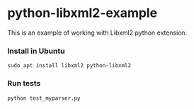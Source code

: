 # python-libxml2-example

This is an example of working with Libxml2 python extension.

### Install in Ubuntu
```
sudo apt install libxml2 python-libxml2
```

### Run tests
```
python test_myparser.py
```
